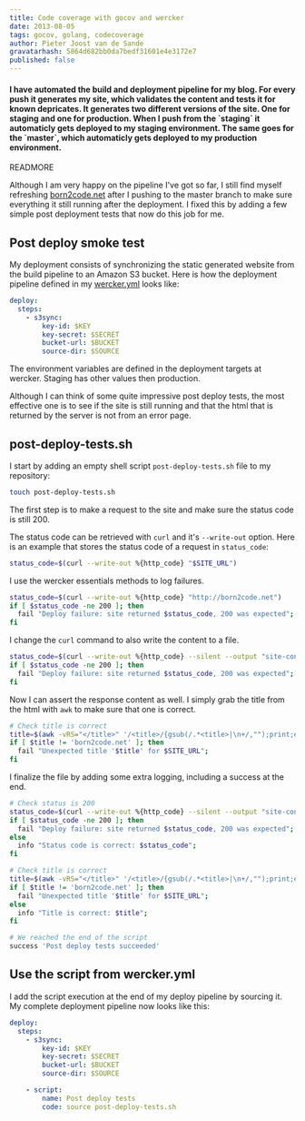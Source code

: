 ```yaml
---
title: Code coverage with gocov and wercker
date: 2013-08-05
tags: gocov, golang, codecoverage
author: Pieter Joost van de Sande
gravatarhash: 5864d682bb0da7bedf31601e4e3172e7
published: false
---
```

<h4 class="subheader">
I have automated the build and deployment pipeline for my blog. For every push it generates my site, which validates the content and tests it for known depricates. It generates two different versions of the site. One for staging and one for production. When I push from the `staging` it automaticly gets deployed to my staging environment. The same goes for the `master`, which automaticly gets deployed to my production environment.
</h4>

READMORE

Although I am very happy on the pipeline I've got so far, I still find myself refreshing [born2code.net](http://born2code.net) after I pushing to the master branch to make sure everything it still running after the deployment. I fixed this by adding a few simple post deployment tests that now do this job for me.

## Post deploy smoke test

My deployment consists of synchronizing the static generated website from the build pipeline to an Amazon S3 bucket. Here is how the deployment pipeline defined in my [wercker.yml]() looks like:

``` yaml
deploy:
  steps:
    - s3sync:
        key-id: $KEY
        key-secret: $SECRET
        bucket-url: $BUCKET
        source-dir: $SOURCE
```

The environment variables are defined in the deployment targets at wercker. Staging has other values then production.

Although I can think of some quite impressive post deploy tests, the most effective one is to see if the site is still running and that the html that is returned by the server is not from an error page.

## post-deploy-tests.sh

I start by adding an empty shell script `post-deploy-tests.sh` file to my repository:

``` bash
touch post-deploy-tests.sh
```

The first step is to make a request to the site and make sure the status code is still 200.

The status code can be retrieved with `curl` and it's `--write-out` option. Here is an example that stores the status code of a request in `status_code`:

``` bash
status_code=$(curl --write-out %{http_code} "$SITE_URL")
```

I use the wercker essentials methods to log failures.

``` bash
status_code=$(curl --write-out %{http_code} "http://born2code.net")
if [ $status_code -ne 200 ]; then
  fail "Deploy failure: site returned $status_code, 200 was expected";
fi
```

I change the `curl` command to also write the content to a file.

``` bash
status_code=$(curl --write-out %{http_code} --silent --output "site-content.html" "http://born2code.net")
if [ $status_code -ne 200 ]; then
  fail "Deploy failure: site returned $status_code, 200 was expected";
fi
```

Now I can assert the response content as well. I simply grab the title from the html with `awk` to make sure that one is correct.

``` bash
# Check title is correct
title=$(awk -vRS="</title>" '/<title>/{gsub(/.*<title>|\n+/,"");print;exit}' site-content.html)
if [ $title != 'born2code.net' ]; then
  fail "Unexpected title '$title' for $SITE_URL";
fi
```

I finalize the file by adding some extra logging, including a success at the end.

``` bash
# Check status is 200
status_code=$(curl --write-out %{http_code} --silent --output "site-content.html" "$SITE_URL")
if [ $status_code -ne 200 ]; then
  fail "Deploy failure: site returned $status_code, 200 was expected";
else
  info "Status code is correct: $status_code";
fi

# Check title is correct
title=$(awk -vRS="</title>" '/<title>/{gsub(/.*<title>|\n+/,"");print;exit}' site-content.html)
if [ $title != 'born2code.net' ]; then
  fail "Unexpected title '$title' for $SITE_URL";
else
  info "Title is correct: $title";
fi

# We reached the end of the script
success 'Post deploy tests succeeded'
```

## Use the script from wercker.yml

I add the script execution at the end of my deploy pipeline by sourcing it. My complete deployment pipeline now looks like this:

``` yaml
deploy:
  steps:
    - s3sync:
        key-id: $KEY
        key-secret: $SECRET
        bucket-url: $BUCKET
        source-dir: $SOURCE

    - script:
        name: Post deploy tests
        code: source post-deploy-tests.sh
```
